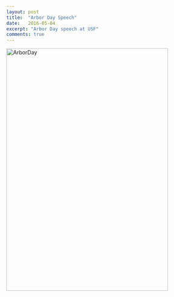 ```yaml
---
layout: post
title:  "Arbor Day Speech"
date:   2016-05-04
excerpt: "Arbor Day speech at USF"
comments: true
---
```


<a data-flickr-embed="true"  href="https://www.flickr.com/photos/151443203@N05/35284503401/in/dateposted/" title="ArborDay"><img src="https://farm5.staticflickr.com/4280/35284503401_bebcf72ded_z.jpg" width="426" height="640" alt="ArborDay"></a><script async src="//embedr.flickr.com/assets/client-code.js" charset="utf-8"></script>
